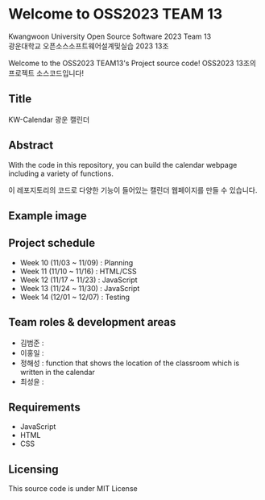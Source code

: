 # Welcome to OSS2023 TEAM 13

Kwangwoon University Open Source Software 2023 Team 13 <br/>
광운대학교 오픈소스소프트웨어설계및실습 2023 13조

Welcome to the OSS2023 TEAM13's Project source code!
OSS2023 13조의 프로젝트 소스코드입니다!

## Title

KW-Calendar
광운 캘린더

## Abstract

With the code in this repository, you can build the calendar webpage including a variety of functions.

이 레포지토리의 코드로 다양한 기능이 들어있는 캘린더 웹페이지를 만들 수 있습니다.

## Example image



## Project schedule

- Week 10 (11/03 ~ 11/09) : Planning
- Week 11 (11/10 ~ 11/16) : HTML/CSS
- Week 12 (11/17 ~ 11/23) : JavaScript
- Week 13 (11/24 ~ 11/30) : JavaScript
- Week 14 (12/01 ~ 12/07) : Testing

## Team roles & development areas

- 김범준 : 
- 이홍일 : 
- 정해성 : function that shows the location of the classroom which is written in the calendar
- 최성윤 : 

## Requirements

- JavaScript
- HTML
- CSS

## Licensing
This source code is under MIT License
